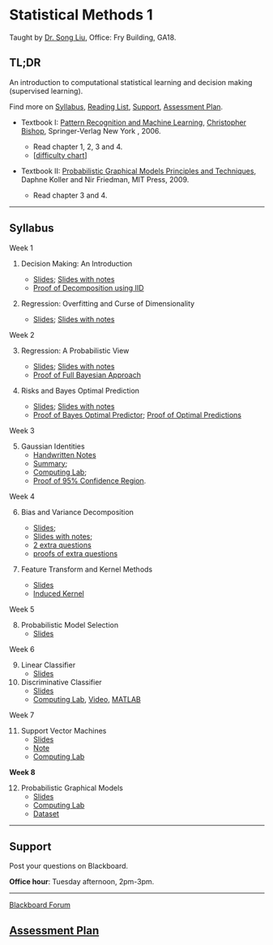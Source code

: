 # Statistical Methods 1

Taught by [Dr. Song Liu](http://allmodelsarewrong.net), Office: Fry Building, GA18. 

## TL;DR
An introduction to computational statistical learning and decision making (supervised learning). 

Find more on 
[Syllabus](#Syllabus), 
[Reading List](#Readings), 
[Support](#Support), 
[Assessment Plan](#Assessment-Plan).

- Textbook I:
[Pattern Recognition and Machine Learning](https://www.microsoft.com/en-us/research/uploads/prod/2006/01/Bishop-Pattern-Recognition-and-Machine-Learning-2006.pdf), [Christopher Bishop](https://www.microsoft.com/en-us/research/people/cmbishop/), Springer-Verlag New York
, 2006. 
  - Read chapter 1, 2, 3 and 4. 
  - [[difficulty chart](https://dominhhai.github.io/en-us/2017/12/ml-prml/#2-1-chapter-1-introduction)]

- Textbook II:
[Probabilistic Graphical Models Principles and Techniques](https://mitpress.mit.edu/books/probabilistic-graphical-models), Daphne Koller and Nir Friedman, MIT Press, 2009. 
  - Read chapter 3 and 4.

------
## Syllabus 

Week 1
1. Decision Making: An Introduction

   - [Slides](lec1/intro.pdf); [Slides with notes](lec1/intro_notes.pdf)
   - [Proof of Decomposition using IID](lec1/proof.pdf)

2. Regression: Overfitting and Curse of Dimensionality

   - [Slides](lec2/of_cod2.pdf); [Slides with notes](lec2/of_cod2_note.pdf)

Week 2

3. Regression: A Probabilistic View

   - [Slides](lec3/prob_reg.pdf); [Slides with notes](lec3/prob_reg_note.pdf)
   - [Proof of Full Bayesian Approach](lec3/Proof3.pdf)

4. Risks and Bayes Optimal Prediction

   - [Slides](lec4/BayesEstimator.pdf); [Slides with notes](lec4/BayesEstimator_note.pdf)
   - [Proof of Bayes Optimal Predictor](lec4/decisionboundary_completesqurare.pdf); [Proof of Optimal Predictions](lec4/proofs.png)

Week 3

5. Gaussian Identities
   - [Handwritten Notes](lec5_6/handwritten_notes.pdf)
   - [Summary](lec5_6/summary.pdf); 
   - [Computing Lab](lec5_6/cl.pdf); 
   - [Proof of 95% Confidence Region](lec5_6/nightyfive.pdf). 

Week 4

6. Bias and Variance Decomposition
   - [Slides](lec7/bv_decomposition.pdf); 
   - [Slides with notes](lec7/bv_decomposition_note.pdf); 
   - [2 extra questions](lec7/2q.pdf)
   - [proofs of extra questions](lec7/corollaries.pdf)
  
7. Feature Transform and Kernel Methods
   - [Slides](lec8/ft_km.pdf)
   - [Induced Kernel](lec8/inducedkernel.pdf)

Week 5

   8. Probabilistic Model Selection 
      - [Slides](lec9/mosel.pdf)

Week 6

  9. Linear Classifier
      - [Slides](lec10/linearclassifier.pdf)
  10. Discriminative Classifier
      - [Slides](lec11/disc.pdf)
      - [Computing Lab](lec11/perceptron.pdf), [Video](lec11/perceptron.mp4), [MATLAB](lec11/demo_perceptron.m)

Week 7

   11. Support Vector Machines 
        - [Slides](lec12/svm.pdf)
        - [Note](lec12/dual.pdf)
        - [Computing Lab](lec12/cl.pdf)

**Week 8**

   12. Probabilistic Graphical Models
        - [Slides](lec13/pgm.pdf)
        - [Computing Lab](lec13/cl.pdf)
        - [Dataset](lec13/senate109.zip)

----
## Support
Post your questions on Blackboard.

**Office hour**: Tuesday afternoon, 2pm-3pm. 

----

[Blackboard Forum](https://www.ole.bris.ac.uk/webapps/discussionboard/do/conference?toggle_mode=edit&action=list_forums&course_id=_246601_1&nav=discussion_board_entry&mode=cpview)

## [Assessment Plan](SM1_assessment.md)